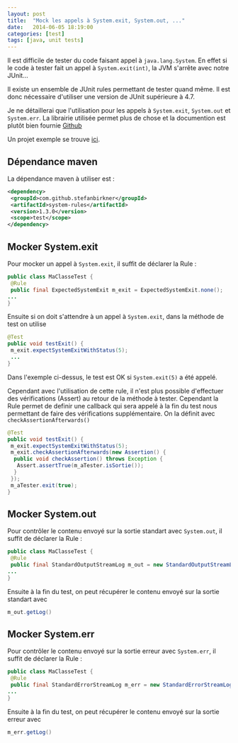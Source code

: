 ```yaml
---
layout: post
title:  "Mock les appels à System.exit, System.out, ..."
date:   2014-06-05 18:19:00
categories: [test]
tags: [java, unit tests]
---
```


Il est difficile de tester du code faisant appel à ``java.lang.System``.
En effet si le code à tester fait un appel à ``System.exit(int)``, la JVM s'arrête avec notre JUnit...

Il existe un ensemble de JUnit rules permettant de tester quand même. Il est donc nécessaire d'utiliser une version de JUnit supérieure à 4.7.

Je ne détaillerai que l'utilisation pour les appels à ``System.exit``, ``System.out`` et ``System.err``. La librairie utilisée permet plus de chose et la documention est plutôt bien fournie 
[Github](http://stefanbirkner.github.com/system-rules)

Un projet exemple se trouve [ici](https://github.com/jgiovaresco/howto-systemrules).

## Dépendance maven

La dépendance maven à utiliser est : 

```xml
<dependency>
 <groupId>com.github.stefanbirkner</groupId>
 <artifactId>system-rules</artifactId>
 <version>1.3.0</version>
 <scope>test</scope>
</dependency>
```

## Mocker System.exit

Pour mocker un appel à ``System.exit``, il suffit de déclarer la Rule :

```java
public class MaClasseTest {
 @Rule
 public final ExpectedSystemExit m_exit = ExpectedSystemExit.none();
...
}
```

Ensuite si on doit s'attendre à un appel à ``System.exit``, dans la méthode de test on utilise 

```java
@Test
public void testExit() {
 m_exit.expectSystemExitWithStatus(5);
 ...
}
```

Dans l'exemple ci-dessus, le test est OK si ``System.exit(5)`` a été appelé.

Cependant avec l'utilisation de cette rule, il n'est plus possible d'effectuer des vérifications (Assert) au retour de la méthode à tester. Cependant la Rule permet de definir 
une callback qui sera appelé à la fin du test nous permettant de faire des vérifications supplémentaire. On la définit avec ``checkAssertionAfterwards()``

```java
@Test
public void testExit() {
 m_exit.expectSystemExitWithStatus(5);
 m_exit.checkAssertionAfterwards(new Assertion() {
  public void checkAssertion() throws Exception {
   Assert.assertTrue(m_aTester.isSortie());
  }
 }); 
 m_aTester.exit(true);
}
```

## Mocker System.out

Pour contrôler le contenu envoyé sur la sortie standart avec ``System.out``, il suffit de déclarer la Rule :

```java
public class MaClasseTest {
 @Rule
 public final StandardOutputStreamLog m_out = new StandardOutputStreamLog();
...
}
```

Ensuite à la fin du test, on peut récupérer le contenu envoyé sur la sortie standart avec 

```java
m_out.getLog()
```

## Mocker System.err

Pour contrôler le contenu envoyé sur la sortie erreur avec ``System.err``, il suffit de déclarer la Rule :

```java
public class MaClasseTest {
 @Rule
 public final StandardErrorStreamLog m_err = new StandardErrorStreamLog();
...
}
```

Ensuite à la fin du test, on peut récupérer le contenu envoyé sur la sortie erreur avec 

```java
m_err.getLog()
```